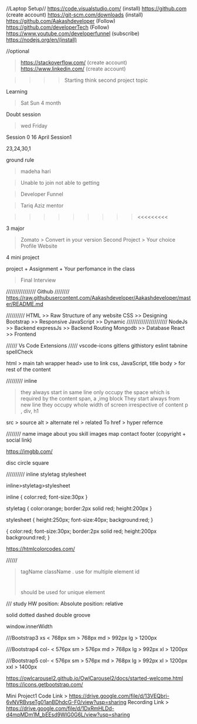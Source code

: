 //Laptop Setup//
https://code.visualstudio.com/ (install)
https://github.com (create account)
https://git-scm.com/downloads (install)
https://github.com/Aakashdeveloper (Follow)
https://github.com/developerTech (Follow)
https://www.youtube.com/developerfunnel (subscribe)
https://nodejs.org/en/(install)

//optional
> https://stackoverflow.com/ (create account)
> https://www.linkedin.com/ (create account)


>>>>Starting think second project topic

Learning
> Sat Sun
4 month

Doubt session
> wed Friday

Session 0
16 April Session1

23,24,30,1 

ground rule
> madeha
> hari

> Unable to join
> not able to getting

> Developer Funnel

> Tariq Aziz
> mentor

>>>>>>>>><<<<<<<<<

3 major
> Zomato > Convert in your version
> Second Project > Your choice
> Profile Website 

4 mini project

project + Assignment + Your perfomance in the class
> Final Interview


////////////////
Github
////////
https://raw.githubusercontent.com/Aakashdeveloper/Aakashdeveloper/master/README.md

//////////
HTML  >> Raw Structure of any website
CSS   >> Designing 
Bootstrap >> Responsive
JavaScript >> Dynamic
//////////////////////
NodeJs >> Backend
expressJs >> Backend Routing
Mongodb >> Database
React >> Frontend


////// Vs Code Extensions /////
vscode-icons
gitlens
githistory
eslint
tabnine
spellCheck


html > main tah wrapper
head> use to link css, JavaScript, title
body > for rest of the content

/////////
inline
> they always start in same line
> only occupy the space which is required by the content
> span, a ,img
block
> They start always from new line
> they occupy whole width of screen irrespective of content
> p , div, h1

src > source
alt > alternate
rel > related To
href > hyper refernce

////////
name
image
about you
skill images
map
contact
footer
(copyright + social link)

https://imgbb.com/


disc
circle
square

//////////
inline
styletag
stylesheet

inline>styletag>stylesheet

inline
{
    color:red;
    font-size:30px
}

styletag
{
    color:orange;
    border:2px solid red;
    height:200px
}

stylesheet
{
    height:250px;
    font-size:40px;
    background:red;
}

{
    color:red;
    font-size:30px;
    border:2px solid red;
    height:200px
    background:red;
}


https://htmlcolorcodes.com/

//////
> tagName
className 
> .
> use for multiple element
id  
> #
> should be used for unique element

/// study HW
position: Absolute
position: relative

solid
dotted
dashed
double
groove

window.innerWidth

///Bootstrap3
xs < 768px
sm > 768px
md > 992px
lg > 1200px

///Bootstrap4
col- < 576px
sm > 576px
md > 768px
lg > 992px
xl > 1200px

///Bootstrap5
col- < 576px
sm > 576px
md > 768px
lg > 992px
xl > 1200px
xxl > 1400px

https://owlcarousel2.github.io/OwlCarousel2/docs/started-welcome.html
https://icons.getbootstrap.com/

Mini Project1
Code Link > https://drive.google.com/file/d/13VEQbri-6vNVRBvseTg01anBDhdcG-F0/view?usp=sharing
Recording Link > https://drive.google.com/file/d/1DxRmHLDd-d4mpMDm1M_bEEsd9WIG0G6L/view?usp=sharing